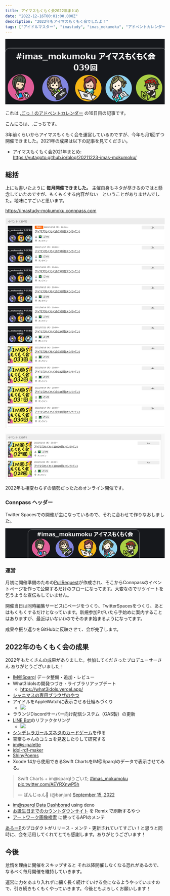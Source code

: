 ```yaml
---
title: アイマスもくもく会2022年まとめ
date: "2022-12-16T00:01:00.000Z"
description: "2022年もアイマスもくもく会でしたよ！"
tags: ["アイドルマスター", "imastudy", "imas_mokumoku", "アドベントカレンダー"]
---
```


![mokumoku](./mokumoku-event.png)

これは [.ごっ！のアドベントカレンダー](https://adventar.org/calendars/8199) の16日目の記事です。

こんにちは、.ごっちです。

3年前くらいからアイマスもくもく会を運営しているのですが、今年も月1回ずつ開催できました。2021年の成果は以下の記事を見てください。

- アイマスもくもく会2021年まとめ: https://yutagoto.github.io/blog/20211223-imas-mokumoku/

## 総括

上にも書いたように **毎月開催できました。** 主催自身もネタが尽きるのではと懸念していたのですが、もくもくする内容がない　ということがありませんでした。地味にすごいと思います。

https://imastudy-mokumoku.connpass.com

![connpass events](./connpass1.png)

![connpass events](./connpass2.png)

2022年も相変わらずの情勢だったためオンライン開催です。

### Connpass ヘッダー

Twitter Spacesでの開催が主になっているので、それに合わせて作りなおしました。

![connpass header](header.V3.png)

### 運営

月初に開催準備のための[PullRequest](https://github.com/imas/mokumoku/pull/167)が作成され、そこからConnpassのイベントページを作って公開するだけのフローになってます。大変なのでリツイートを乞うような宣伝もしていません。

開催当日は同時編集サービスにページをつくり、TwitterSpacesをつくり、あとはもくもくするだけとなっています。新規参加Pがいたら手始めに案内することはありますが、最近はいない()のでそのまま始まるようになってます。

成果や振り返りをGitHubに反映させて、会が完了します。

## 2022年のもくもく会の成果

2022年もたくさんの成果がありました。参加してくださったプロデューサーさん ありがとうございました！

- [IM@Sparql](https://sparql.crssnky.xyz/imas/) データ整備・追加・レビュー
- What3Idolsの開発つづき・ライブラリアップデート
  - https://what3idols.vercel.app/
- [シャニマスの専用ブラウザのやつ](https://github.com/arrow2nd/serizawa/issues/15)
- アイドルをAppleWatchに表示させる仕組みづくり
    - ![](https://camo.githubusercontent.com/92473f5787137543eaf7562c6024ad3206fbd259417be21432f70a9774d15ef2/68747470733a2f2f692e696d6775722e636f6d2f436337535953472e6a7067)
- ラウンジDiscordサーバー向け配信システム（GAS製）の更新
- [LINE Bot](https://github.com/arrow2nd/linebot-imas)のリファクタリング
    - ![](https://camo.githubusercontent.com/56f70c77b048191691dbb6d79aca741b0d6a01580201f8cb4a96e24db006ddd3/68747470733a2f2f692e696d6775722e636f6d2f796c6d395373592e706e67)
- [シンデレラガールズネタのカードゲーム](https://dousen.org/tmp/ChibaCard/)を作る
- 杏奈ちゃんのコミュを見返したりして研究する
- [im@s-palette](https://imas-palette.vercel.app/)
- [idol-rdf-maker](https://github.com/arrow2nd/idol-rdf-maker)
- [ShinyPoems](https://shiny-poems.vercel.app/)
- Xcode 14から使用できるSwift ChartsをIM@Sparqlのデータで表示させてみる。

<blockquote class="twitter-tweet"><p lang="ja" dir="ltr">Swift Charts + im@sparqlうごいた <a href="https://twitter.com/hashtag/imas_mokumoku?src=hash&amp;ref_src=twsrc%5Etfw">#imas_mokumoku</a> <a href="https://t.co/AEYRXnwP5h">pic.twitter.com/AEYRXnwP5h</a></p>&mdash; ばんじゅん🍓 (@banjun) <a href="https://twitter.com/banjun/status/1570394576720113669?ref_src=twsrc%5Etfw">September 15, 2022</a></blockquote> <script async src="https://platform.twitter.com/widgets.js" charset="utf-8"></script>

- [im@sparql Data Dashborad](https://imasparql-data-dashboard.deno.dev/) using deno
- [お誕生日までのカウントダウンサイト](https://idol-birthday.vercel.app/) を Remix で刷新するやつ
- [アートワーク画像検索](https://imas-artwork-search.pages.dev/) に使ってるAPIのメンテ

[あろーP](https://twitter.com/arrow_2nd/)のプロダクトがリリース・メンテ・更新されていてすごい！と思うと同時に、会を活用してくれてとても感謝します。ありがとうございます！

## 今後

怠惰を理由に開催をスキップすると それ以降開催しなくなる恐れがあるので、なるべく毎月開催を維持していきます。

運営に力をあまり入れずに細く長く続けていける会になるようやっていますので、引き続きもくもくやっていきます。今後ともよろしくお願いします！
